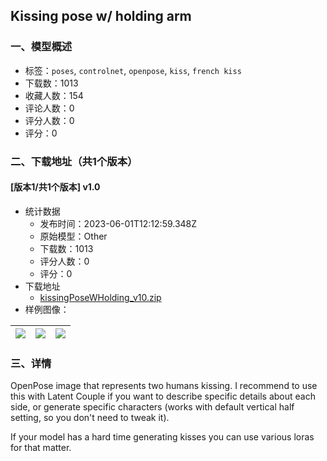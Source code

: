 ## Kissing pose w/ holding arm
### 一、模型概述

- 标签：`poses`, `controlnet`, `openpose`, `kiss`, `french kiss`
- 下载数：1013
- 收藏人数：154
- 评论人数：0
- 评分人数：0
- 评分：0

### 二、下载地址（共1个版本）

#### [版本1/共1个版本] v1.0

- 统计数据
  - 发布时间：2023-06-01T12:12:59.348Z
  - 原始模型：Other
  - 下载数：1013
  - 评分人数：0
  - 评分：0
- 下载地址
  - [kissingPoseWHolding_v10.zip](https://civitai.com/api/download/models/86953)
- 样例图像：

| <img src="https://image.civitai.com/xG1nkqKTMzGDvpLrqFT7WA/4829cc32-fb7e-4fb0-bef8-028e74532fe0/width=450/992225.jpeg" /> | <img src="https://image.civitai.com/xG1nkqKTMzGDvpLrqFT7WA/3630d61e-c4e8-4fcc-9d34-33ad37772784/width=450/992223.jpeg" /> | <img src="https://image.civitai.com/xG1nkqKTMzGDvpLrqFT7WA/396e38e6-fbc7-4a8f-b414-d81e0a5c0808/width=450/992226.jpeg" /> |
| ---- | ---- | ---- |


### 三、详情
<p>OpenPose image that represents two humans kissing. I recommend to use this with Latent Couple if you want to describe specific details about each side, or generate specific characters (works with default vertical half setting, so you don't need to tweak it).</p><p></p><p>If your model has a hard time generating kisses you can use various loras for that matter.</p>